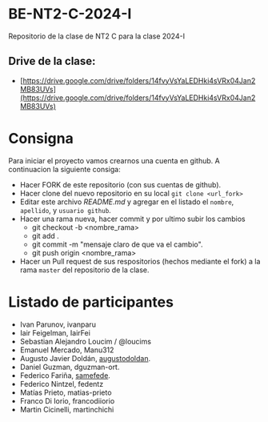 # BE-NT2-C-2024-I

Repositorio de la clase de NT2 C para la clase 2024-I

## Drive de la clase:

- [https://drive.google.com/drive/folders/14fvyVsYaLEDHki4sVRx04Jan2MB83UVs](https://drive.google.com/drive/folders/14fvyVsYaLEDHki4sVRx04Jan2MB83UVs)

# Consigna

Para iniciar el proyecto vamos crearnos una cuenta en github. A continuacion la siguiente consiga:

- Hacer FORK de este repositorio (con sus cuentas de github).
- Hacer clone del nuevo repositorio en su local `git clone <url_fork>`
- Editar este archivo _README.md_ y agregar en el listado el `nombre`, `apellido`, y `usuario github`.
- Hacer una rama nueva, hacer commit y por ultimo subir los cambios
  - git checkout -b <nombre_rama>
  - git add .
  - git commit -m "mensaje claro de que va el cambio".
  - git push origin <nombre_rama>
- Hacer un Pull request de sus respositorios (hechos mediante el fork) a la rama `master` del repositorio de la clase.

# Listado de participantes

- Ivan Parunov, ivanparu
- Iair Feigelman, IairFei
- Sebastian Alejandro Loucim / @loucims
- Emanuel Mercado, Manu312
- Augusto Javier Doldán, [augustodoldan](https://github.com/augustodoldan).
- Daniel Guzman, dguzman-ort.
- Federico Fariña, [samefede](https://github.com/samefede).
- Federico Nintzel, fedentz
- Matías Prieto, matias-prieto
- Franco Di Iorio, francodiiorio
- Martin Cicinelli, martinchichi
